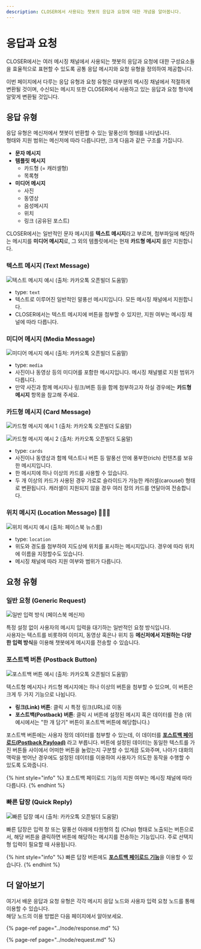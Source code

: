 ```yaml
---
description: CLOSER에서 사용되는 챗봇의 응답과 요청에 대한 개념을 알아봅니다.
---
```


# 응답과 요청

CLOSER에서는 여러 메시징 채널에서 사용되는 챗봇의 응답과 요청에 대한 구성요소들을 효율적으로 표현할 수 있도록 공통 응답 메시지와 요청 유형을 정의하여 제공합니다. 

이번 페이지에서 다루는 응답 유형과 요청 유형은 대부분의 메시징 채널에서 적절하게 변환될 것이며, 수신되는 메시지 또한 CLOSER에서 사용하고 있는 응답과 요청 형식에 알맞게 변환될 것입니다.

## 응답 유형

응답 유형은 메신저에서 챗봇이 반환할 수 있는 말풍선의 형태를 나타냅니다.   
형태와 지원 범위는 메신저에 따라 다릅니다만, 크게 다음과 같은 구조를 가집니다.

* **문자 메시지**
* **템플릿 메시지** 
  * 카드형 \(= 캐러셀형\)
  * 목록형
* **미디어 메시지**
  * 사진
  * 동영상
  * 음성메시지
  * 위치
  * 링크 \(공유된 포스트\)

CLOSER에서는 일반적인 문자 메시지를 **텍스트 메시지**라고 부르며, 첨부파일에 해당하는 메시지를 **미디어 메시지**로, 그 외의 템플릿에서는 현재 **카드형 메시지** 를만 지원합니다. 

### 텍스트 메시지 \(Text Message\)

![&#xD14D;&#xC2A4;&#xD2B8; &#xBA54;&#xC2DC;&#xC9C0; &#xC608;&#xC2DC; \(&#xCD9C;&#xCC98;: &#xCE74;&#xCE74;&#xC624;&#xD1A1; &#xC624;&#xD508;&#xBE4C;&#xB354; &#xB3C4;&#xC6C0;&#xB9D0;\) ](../../../.gitbook/assets/image%20%287%29.png)

* type: `text`
* 텍스트로 이루어진 일반적인 말풍선 메시지입니다. 모든 메시징 채널에서 지원합니다.
* CLOSER에서는 텍스트 메시지에 버튼을 첨부할 수 있지만, 지원 여부는 메시징 채널에 따라 다릅니다.

### 미디어 메시지 \(Media Message\)

![&#xBBF8;&#xB514;&#xC5B4; &#xBA54;&#xC2DC;&#xC9C0; &#xC608;&#xC2DC; \(&#xCD9C;&#xCC98;: &#xCE74;&#xCE74;&#xC624;&#xD1A1; &#xC624;&#xD508;&#xBE4C;&#xB354; &#xB3C4;&#xC6C0;&#xB9D0;\)](../../../.gitbook/assets/image%20%2816%29.png)

* type: `media`
* 사진이나 동영상 등의 미디어를 포함한 메시지입니다. 메시징 채널별로 지원 범위가 다릅니다.
* 만약 사진과 함께 메시지나 링크/버튼 등을 함께 첨부하고자 하실 경우에는 **카드형 메시지** 항목을 참고해 주세요.

### 카드형 메시지 \(Card Message\)

![&#xCE74;&#xB4DC;&#xD615; &#xBA54;&#xC2DC;&#xC9C0; &#xC608;&#xC2DC; 1 \(&#xCD9C;&#xCC98;: &#xCE74;&#xCE74;&#xC624;&#xD1A1; &#xC624;&#xD508;&#xBE4C;&#xB354; &#xB3C4;&#xC6C0;&#xB9D0;\)](../../../.gitbook/assets/image%20%282%29.png)

![&#xCE74;&#xB4DC;&#xD615; &#xBA54;&#xC2DC;&#xC9C0; &#xC608;&#xC2DC; 2 \(&#xCD9C;&#xCC98;: &#xCE74;&#xCE74;&#xC624;&#xD1A1; &#xC624;&#xD508;&#xBE4C;&#xB354; &#xB3C4;&#xC6C0;&#xB9D0;\)](../../../.gitbook/assets/image%20%2841%29.png)

* type: `cards`
* 사진이나 동영상과 함께 텍스트나 버튼 등 말풍선 안에 풍부한\(rich\) 컨텐츠를 보유한 메시지입니다.
* 한 메시지에 하나 이상의 카드를 사용할 수 있습니다. 
* 두 개 이상의 카드가 사용된 경우 가로로 슬라이드가 가능한 캐러셀\(carousel\) 형태로 변환됩니다.  캐러셀이 지원되지 않을 경우 여러 장의 카드를 연달아여 전송합니다.

### 위치 메시지 \(Location Message\) 👩🏻‍🔬

![&#xC704;&#xCE58; &#xBA54;&#xC2DC;&#xC9C0; &#xC608;&#xC2DC; \(&#xCD9C;&#xCC98;: &#xD398;&#xC774;&#xC2A4;&#xBD81; &#xB274;&#xC2A4;&#xB8F8;\)](../../../.gitbook/assets/image%20%2833%29.png)

* type: `location`
* 위도와 경도를 첨부하여 지도상에 위치를 표시하는 메시지입니다. 경우에 따라 위치에 이름을 지정할수도 있습니다.
* 메시징 채널에 따라 지원 여부와 범위가 다릅니다.

## 요청 유형

### 일반 요청 \(Generic Request\)

![&#xC77C;&#xBC18; &#xC785;&#xB825; &#xBC29;&#xC2DD; \(&#xD398;&#xC774;&#xC2A4;&#xBD81; &#xBA54;&#xC2E0;&#xC800;\)](../../../.gitbook/assets/image%20%2849%29.png)

특정 설정 없이 사용자의 메시지 입력을 대기하는 일반적인 요청 방식입니다.  
사용자는 텍스트를 비롯하여 이미지, 동영상 혹은나 위치 등 **메신저에서 지원하는 다양한 입력 방식**을 이용해 챗봇에게 메시지를 전송할 수 있습니다.

### 포스트백 버튼 \(Postback Button\)

![&#xD3EC;&#xC2A4;&#xD2B8;&#xBC31; &#xBC84;&#xD2BC; &#xC608;&#xC2DC; \(&#xCD9C;&#xCC98;: &#xCE74;&#xCE74;&#xC624;&#xD1A1; &#xC624;&#xD508;&#xBE4C;&#xB354; &#xB3C4;&#xC6C0;&#xB9D0;\)](../../../.gitbook/assets/image%20%2841%29.png)

텍스트형 메시지나 카드형 메시지에는 하나 이상의 버튼을 첨부할 수 있으며, 이 버튼은 크게 두 가지 기능으로 나뉩니다.

* **링크\(Link\) 버튼**: 클릭 시 특정 링크\(URL\)로 이동
* **포스트백\(Postback\) 버튼**: 클릭 시 버튼에 설정된 메시지 혹은 데이터를 전송 \(위 예시에서는 "한 개 담기" 버튼이 포스트백 버튼에 해당합니다.\)

포스트백 버튼에는 사용자 정의 데이터를 첨부할 수 있는데, 이 데이터를 [**포스트백 페이로드\(Postback Payload\)**](../advanced/postback-payload.md) 라고 부릅니다. 버튼에 설정된 데이터는 동일한 텍스트를 가진 버튼들 사이에서 어떠한 버튼을 눌렀는지 구분할 수 있게끔 도와주며, 나아가 대화의 맥락을 벗어난 경우에도 설정된 데이터를 이용하여 사용자가 의도한 동작을 수행할 수 있도록 도와줍니다.

{% hint style="info" %}
포스트백 페이로드 기능의 지원 여부는 메시징 채널에 따라 다릅니다.
{% endhint %}

### 빠른 답장 \(Quick Reply\)

![&#xBE60;&#xB978; &#xB2F5;&#xC7A5; &#xC608;&#xC2DC; \(&#xCD9C;&#xCC98;: &#xCE74;&#xCE74;&#xC624;&#xD1A1; &#xC624;&#xD508;&#xBE4C;&#xB354; &#xB3C4;&#xC6C0;&#xB9D0;\)](../../../.gitbook/assets/image%20%2854%29.png)

빠른 답장은 입력 창 또는 말풍선 아래에 타원형의 칩 \(Chip\) 형태로 노출되는 버튼으로서, 해당 버튼을 클릭하면 버튼에 해당하는 메시지를 전송하는 기능입니다. 주로 선택지형 입력이 필요할 때 사용됩니다.

{% hint style="info" %}
빠른 답장 버튼에도 [**포스트백 페이로드 기능**](../advanced/postback-payload.md)을 이용할 수 있습니다.
{% endhint %}

## 더 알아보기

여기서 배운 응답과 요청 유형은 각각 메시지 응답 노드와 사용자 입력 요청 노드를 통해 이용할 수 있습니다.  
해당 노드의 이용 방법은 다음 페이지에서 알아보세요.

{% page-ref page="../node/response.md" %}

{% page-ref page="../node/request.md" %}

